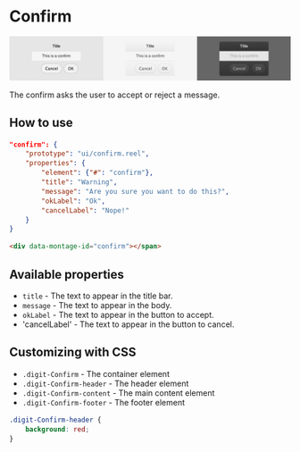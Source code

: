 # Confirm

![Confirm](screenshot.png)

The confirm asks the user to accept or reject a message.

## How to use

```json
"confirm": {
    "prototype": "ui/confirm.reel",
    "properties": {
        "element": {"#": "confirm"},
        "title": "Warning",
        "message": "Are you sure you want to do this?",
        "okLabel": "Ok",
        "cancelLabel": "Nope!"
    }
}
```

```html
<div data-montage-id="confirm"></span>
```



## Available properties

* `title` - The text to appear in the title bar.
* `message` - The text to appear in the body.
* `okLabel` - The text to appear in the button to accept.
* 'cancelLabel' - The text to appear in the button to cancel.



## Customizing with CSS

* `.digit-Confirm` - The container element
* `.digit-Confirm-header` - The header element
* `.digit-Confirm-content` - The main content element
* `.digit-Confirm-footer` - The footer element

```css
.digit-Confirm-header {
    background: red;
}
```
